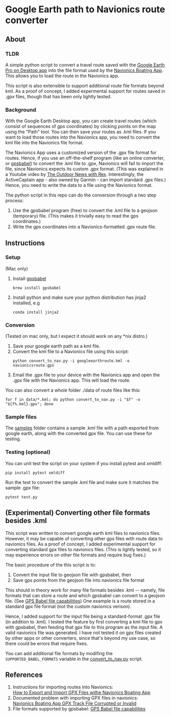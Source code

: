 # Google Earth path to Navionics route converter

## About

### TLDR 
A simple python script to convert a travel route saved with the
[Google Earth Pro on Desktop app](https://www.google.com/earth/about/versions/)
into the file format used by the 
[Navionics Boating App](https://www.navionics.com/usa/apps/navionics-boating). 
This allows you to load the route in the Navionics app.  

This script is also extensible to support additional route file formats beyond kml.
As a proof of concept, I added expermental support for routes saved in
.gpx files, though that has been only lightly tested.

### Background

With the Google Earth Desktop app, you can create travel routes (which consist 
of sequences of gps coordinates) by clicking points on the map using the "Path" 
tool. You can then save your routes as .kml files. If you want to load those routes into the Navionics app, you need to 
convert the kml file into the Navionics file format.

The Navionics App uses a customized version of the .gpx file format for routes. 
Hence, if  you use an off-the-shelf program (like an online converter, or 
 [gpsbabel](https://www.gpsbabel.org/)) to convert the .kml file to .gpx, 
 Navionics will fail to import the file, since Navionics expects its custom 
 .gpx format.  (This was explained in a Youtube video by 
[The Outdoor News with Rex](https://www.youtube.com/watch?v=OotuLHvwBCc). 
Interestingly, the ActiveCaptain app - also owned by Garmin - can import 
standard .gpx files.) Hence, you need to write the data to a file using the 
Navionics format.

The python script in this repo can do the conversion through a two step process:
1. Use the gpsbabel program (free) to convert the .kml file to a geojson 
(temporary) file. (This makes it trivially easy to read the gps coordinates.)
1. Write the gps coordinates into a Navionics-formatted .gpx route file.

## Instructions

### Setup
(Mac only)  
1. Install [gpsbabel](https://www.gpsbabel.org/)
    ```shell
    brew install gpsbabel
    ```
2. Install python and make sure your python distribution has jinja2 installed, e.g
    ```shell
    conda install jinja2
    ```

### Conversion
(Tested on mac only, but I expect it should work on any *nix distro.)
1. Save your google earth path as a kml file.
1. Convert the kml file to a Navionics file using this script:
    ```shell
    python convert_to_nav.py -i googleearthroute.kml -o navionicsroute.gpx
    ```
1. Email the .gpx file to your device with the Navionics app and open the .gpx 
file with the Navionics app.  This will load the route.

You can also convert a whole folder ./data of route files like this:
```shell
for f in data/*.kml; do python convert_to_nav.py -i "$f" -o "${f%.kml}.gpx"; done
```

### Sample files
The [samples](samples) folder contains a sample .kml file with a path exported from google earth, along with the converted gpx file. You can use these for testing.

### Testing (optional)
You can unit test the script on your system if you install pytest and xmldiff:
```shell
pip install pytest xmldiff
```

Run the test to convert the sample .kml file and make sure it matches the 
sample .gpx file:
```shell
pytest test.py
```

## (Experimental) Converting other file formats besides .kml
This script was written to convert google earth kml files to navionics files. However, it may be capable of converting other gps files with route data to navionics
files.  As a proof of concept, I added experimental support for converting standard gpx files to navionics files.  (This is lightly tested, so it may experience errors on other file formats and require bug fixes.)

The basic procedure of the this script is to:
1. Convert the input file to geojson file with gpsbabel, then  
1. Save gps points from the geojson file into navionics file format  

This should in theory work for many file formats besides .kml -- namely, file formats that can store a route and which gpsbabel can convert to a geojson file. (See [GPS Babel file capabilities](https://www.gpsbabel.org/capabilities.html))
One example is a route stored in a standard gpx file format (not the 
custom navionics verison).

Hence, I added support for the input file being a standard-format .gpx file
(in addition to .kml). I tested the feature by first converting a kml file to 
gpx with gpsbabel, then feeding that gpx file to this program as the input file. 
A valid navionics file was generated.  I have not tested it on gpx
files created by other apps or other converters, since that's beyond my use
case, so there could be errors that require fixes. 

You can add additional file formats by modifing the `SUPPORTED_BABEL_FORMATS`
variable in the [convert_to_nav.py](convert_to_nav.py) script.


## References
1. Instructions for importing routes into Navionics:   
[How to Export and Import GPX Files withe Navionics Boating App](https://www.youtube.com/watch?v=FEUY-VJNZ_A)
1. Documented problem with importing GPX files in navionics:  
[Navionics Boating App GPX Track File Corrupted or Invalid](https://www.youtube.com/watch?v=OotuLHvwBCc)
1. File formats supported by gpsbabel: 
[GPS Babel file capabilities](https://www.gpsbabel.org/capabilities.html)
